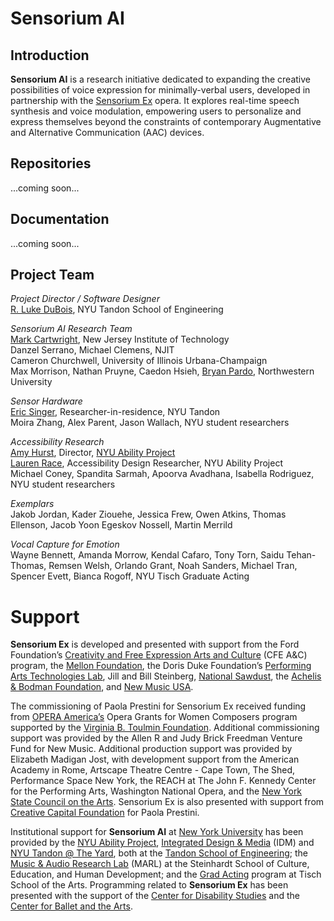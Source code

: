 # Sensorium AI

## Introduction

**Sensorium AI** is a research initiative dedicated to expanding the creative possibilities of voice expression for minimally-verbal users, developed in partnership with the [Sensorium Ex](https://www.paolaprestini.com/compositions/sensorium-ex) opera. It explores real-time speech synthesis and voice modulation, empowering users to personalize and express themselves beyond the constraints of contemporary Augmentative and Alternative Communication (AAC) devices.

## Repositories

...coming soon...

## Documentation

...coming soon...

## Project Team

*Project Director / Software Designer*  
[R. Luke DuBois](https://engineering.nyu.edu/faculty/r-luke-dubois?page=2), NYU Tandon School of Engineering  

*Sensorium AI Research Team*  
[Mark Cartwright](https://people.njit.edu/profile/mc232), New Jersey Institute of Technology  
Danzel Serrano, Michael Clemens, NJIT  
Cameron Churchwell, University of Illinois Urbana-Champaign  
Max Morrison, Nathan Pruyne, Caedon Hsieh, [Bryan Pardo](https://bryan-pardo.github.io/), Northwestern University  

*Sensor Hardware*  
[Eric Singer](https://en.wikipedia.org/wiki/Eric_Singer_(artist)), Researcher-in-residence, NYU Tandon  
Moira Zhang, Alex Parent, Jason Wallach, NYU student researchers  

*Accessibility Research*  
[Amy Hurst](https://amyhurst.com/), Director, [NYU Ability Project](https://wp.nyu.edu/ability/)  
[Lauren Race](https://laurenrace.com/), Accessibility Design Researcher, NYU Ability Project  
Michael Coney, Spandita Sarmah, Apoorva Avadhana, Isabella Rodriguez, NYU student researchers  

*Exemplars*  
Jakob Jordan, Kader Ziouehe, Jessica Frew, Owen Atkins, Thomas Ellenson, Jacob Yoon Egeskov Nossell, Martin Merrild  

*Vocal Capture for Emotion*  
Wayne Bennett, Amanda Morrow, Kendal Cafaro, Tony Torn, Saidu Tehan-Thomas, Remsen Welsh, Orlando Grant, Noah Sanders, Michael Tran, Spencer Evett, Bianca Rogoff, NYU Tisch Graduate Acting  

# Support

**Sensorium Ex** is developed and presented with support from the Ford Foundation’s [Creativity and Free Expression Arts and Culture](https://www.fordfoundation.org/work/challenging-inequality/creativity-and-free-expression/) (CFE A&C)  program, the [Mellon Foundation](https://www.mellon.org/), the Doris Duke Foundation’s [Performing Arts Technologies Lab](https://www.dorisduke.org/funding-areas/performing-arts/technologies-lab/), Jill and Bill Steinberg, [National Sawdust](https://www.nationalsawdust.org/), the [Achelis & Bodman Foundation](https://achelisbodman.org/), and [New Music USA](https://newmusicusa.org/). 

The commissioning of Paola Prestini for Sensorium Ex received funding from [OPERA America’s](https://www.operaamerica.org/) Opera Grants for Women Composers program supported by the [Virginia B. Toulmin Foundation](https://www.toulminfoundation.org/). Additional commissioning support was provided by the Allen R and Judy Brick Freedman Venture Fund for New Music. Additional production support was provided by Elizabeth Madigan Jost, with development support from the American Academy in Rome, Artscape Theatre Centre - Cape Town, The Shed, Performance Space New York, the REACH at The John F. Kennedy Center for the Performing Arts, Washington National Opera, and the [New York State Council on the Arts](https://arts.ny.gov/). Sensorium Ex is also presented with support from [Creative Capital Foundation](https://creative-capital.org/) for Paola Prestini.

Institutional support for **Sensorium AI** at [New York University](https://www.nyu.edu/) has been provided by the [NYU Ability Project](https://ability.nyu.edu/), [Integrated Design & Media](http://idm.engineering.nyu.edu/) (IDM) and [NYU Tandon @ The Yard](https://engineering.nyu.edu/research/nyu-tandon-yard), both at the [Tandon School of Engineering](https://engineering.nyu.edu); the [Music & Audio Research Lab](https://steinhardt.nyu.edu/marl) (MARL) at the Steinhardt School of Culture, Education, and Human Development; and the [Grad Acting](https://tisch.nyu.edu/grad-acting) program at Tisch School of the Arts. Programming related to **Sensorium Ex** has been presented with the support of the [Center for Disability Studies](https://disabilitystudies.nyu.edu/) and the [Center for Ballet and the Arts](https://balletcenter.nyu.edu/).


